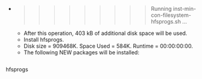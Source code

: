 * >>>>>>>>> Running inst-min-con-filesystem-hfsprogs.sh ...
  * After this operation, 403 kB of additional disk space will be used.
  * Install hfsprogs.
  * Disk size = 909468K. Space Used = 584K. Runtime = 00:00:00:00.
  * The following NEW packages will be installed:
  ```bash
hfsprogs
  ```
